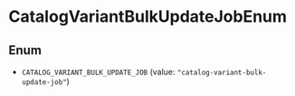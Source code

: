 # CatalogVariantBulkUpdateJobEnum

## Enum

* `CATALOG_VARIANT_BULK_UPDATE_JOB` (value: `"catalog-variant-bulk-update-job"`)
